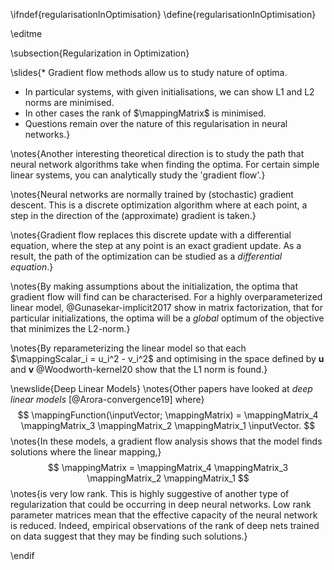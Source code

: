 \ifndef{regularisationInOptimisation}
\define{regularisationInOptimisation}

\editme

\subsection{Regularization in Optimization}

\slides{* Gradient flow methods allow us to study nature of optima.
* In particular systems, with given initialisations, we can show L1 and L2 norms are minimised.
* In other cases the rank of $\mappingMatrix$ is minimised.
* Questions remain over the nature of this regularisation in neural networks.}

\notes{Another interesting theoretical direction is to study the path that neural network algorithms take when finding the optima. For certain simple linear systems, you can analytically study the 'gradient flow'.}

\notes{Neural networks are normally trained by (stochastic) gradient descent. This is a discrete optimization algorithm where at each point, a step in the direction of the (approximate) gradient is taken.}

\notes{Gradient flow replaces this discrete update with a differential equation, where the step at any point is an exact gradient update. As a result, the path of the optimization can be studied as a *differential equation*.}

\notes{By making assumptions about the initialization, the optima that gradient flow will find can be characterised. For a highly overparameterized linear model, @Gunasekar-implicit2017 show in matrix factorization, that for particular initializations, the optima will be a *global* optimum of the objective that minimizes the L2-norm.}

\notes{By reparameterizing the linear model so that each $\mappingScalar_i = u_i^2 - v_i^2$ and optimising in the space defined by $\mathbf{u}$ and $\mathbf{v}$ @Woodworth-kernel20 show that the L1 norm is found.}

\newslide{Deep Linear Models}
\notes{Other papers have looked at *deep linear models* [@Arora-convergence19] where}
$$
\mappingFunction(\inputVector; \mappingMatrix) = \mappingMatrix_4 \mappingMatrix_3 \mappingMatrix_2 \mappingMatrix_1 \inputVector.
$$
\notes{In these models, a gradient flow analysis shows that the model finds solutions where the linear mapping,}
$$
\mappingMatrix = \mappingMatrix_4 \mappingMatrix_3 \mappingMatrix_2 \mappingMatrix_1 
$$
\notes{is very low rank. This is highly suggestive of another type of regularization that could be occurring in deep neural networks. Low rank parameter matrices mean that the effective capacity of the neural network is reduced. Indeed, empirical observations of the rank of deep nets trained on data suggest that they may be finding such solutions.}

\endif
